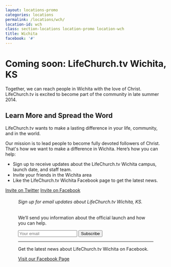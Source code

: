 ```yaml
---
layout: locations-promo
categories: locations
permalink: /locations/wch/
location-id: wch
class: section-locations location-promo location-wch
title: Wichita
facebook: '#'
---
```


  <div class="hero-inner">
  <div class="hero-copy">
  <h1>Coming soon: LifeChurch.tv Wichita, KS</h1>
  <p>Together, we can reach people in Wichita with the love of Christ. LifeChurch.tv is excited to become part of the community in late summer 2014.</p>
  </div>
  </div>
</section>

<div class="group">
<div class="container">
<section class="article-with-figure">
  <article>
  <h2>Learn More and Spread the Word</h2> 

  <p>LifeChurch.tv wants to make a lasting difference in your life, community, and in the world.<p>
  <p class="detail">Our mission is to lead people to become fully devoted followers of Christ. That's how we want to make a difference in Wichita. Here’s how you can help:</p>

  <ul class="default">
  <li>Sign up to receive updates about the LifeChurch.tv Wichita campus, launch date, and staff team.</li>
  <li>Invite your friends in the Wichita area</li>
  <li>Like the LifeChurch.tv Wichita Facebook page to get the latest news.</li>
  </ul>

  <a onclick="return popitup('http://twitter.com/home/?status=Coming Soon, LifeChurch.tv in Wichita: http://lifechurch.tv{{ page.url }}');ga('send', 'event', 'Watch', 'Click', 'Invite on Twitter')" href="http://twitter.com/home/?status=Coming Soon, LifeChurch.tv in Wichita: http://lifechurch.tv{{ page.url }}" target="_blank" class="action"><i class="icon-social-twitter"></i> Invite on Twitter</a>
  <a onclick="return popitup('http://www.facebook.com/sharer.php?app_id=567912296616576&amp;sdk=joey&amp;u=http%3A%2F%2Fwww.lifechurch.tv{{ page.url }}');ga('send', 'event', 'Watch', 'Click', 'Invite on Facebook')" href="http://www.facebook.com/sharer.php?app_id=567912296616576&amp;sdk=joey&amp;u=http%3A%2F%2Fwww.lifechurch.tv{{ page.url }}" target="_blank" class="action"><i class="icon-social-facebook"></i> Invite on Facebook</a>
  </article>

  <figure>
  <div class="panel">
  <h6>Sign up for email updates about LifeChurch.tv Wichita, KS.</h6>
  <p>We’ll send you information about the official launch and how you can help.</p>
  <!-- Form -->

  <form>
  <input type="text" placeholder="Your email" />
  <input type="button" value="Subscribe" class="button large expand" />
  </form>

  <hr />
  <p>Get the latest news about LifeChurch.tv Wichita on Facebook.</p>
  <a class="button large expand" href="http://www.facebook.com/{{ page.facebook }}">Visit our Facebook Page </a>
  </div>
  </figure>
</section>
</div>
</div>
